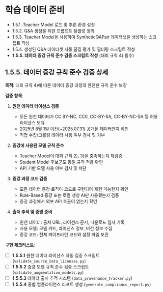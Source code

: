 # 학습 데이터 준비

- 1.5.1. Teacher Model 로드 및 추론 환경 설정
- 1.5.2. Q&A 생성을 위한 프롬프트 템플릿 정의
- 1.5.3. Teacher Model을 사용하여 SyntheticQAPair 데이터셋을 생성하는 스크립트 작성
- 1.5.4. 생성된 Q&A 데이터셋 자동 품질 평가 및 필터링 스크립트 작성
- **1.5.5. 데이터 증강 규칙 준수 검증 스크립트 작성** (대회 규칙 4) 필수)

## 1.5.5. 데이터 증강 규칙 준수 검증 상세

**목적**: 대회 규칙 4)에 따른 데이터 증강 과정의 완전한 규칙 준수 보장

**검증 항목**:
1. **원천 데이터 라이선스 검증**
   - 모든 원천 데이터가 CC BY-NC, CC0, CC-BY-SA, CC-BY-NC-SA 등 허용 라이선스 보유
   - 2025년 8월 1일 이전(~2025.07.31) 공개된 데이터인지 확인
   - 직접 수집/크롤링 데이터 사용 여부 검사 및 거부

2. **증강에 사용된 모델 규칙 준수**
   - Teacher Model이 대회 규칙 2), 3)을 충족하는지 재검증
   - Student Model 후보군도 동일 규칙 적용 확인
   - API 기반 모델 사용 여부 검사 및 차단

3. **증강 과정 코드 검증**
   - 모든 데이터 증강 로직이 코드로 구현되어 재현 가능한지 확인
   - Rule-Based 증강 또는 로컬 생성 AI만 사용했는지 검증
   - 증강 과정에서 외부 API 호출이 없는지 확인

4. **출처 추적 및 증빙 준비**
   - 원천 데이터: 출처 URL, 라이선스 문서, 다운로드 일자 기록
   - 사용 모델: 모델 카드, 라이선스 정보, 버전 정보 수집
   - 증강 코드: 전체 파이프라인 코드와 설정 파일 보관

**구현 체크리스트**:
- [ ] **1.5.5.1** 원천 데이터 라이선스 자동 검증 스크립트 (`validate_source_data_licenses.py`)
- [ ] **1.5.5.2** 증강 모델 규칙 준수 검증 스크립트 (`validate_augmentation_models.py`) 
- [ ] **1.5.5.3** 데이터 출처 추적 시스템 (`data_provenance_tracker.py`)
- [ ] **1.5.5.4** 종합 컴플라이언스 리포트 생성 (`generate_compliance_report.py`)